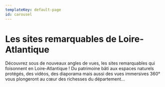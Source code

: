 ```yaml
---
templateKey: default-page
id: carousel
---
```

# Les sites remarquables de Loire-Atlantique

Découvrez sous de nouveaux angles de vues, les sites remarquables qui foisonnent en Loire-Atlantique ! Du patrimoine bâti aux espaces naturels protégés, des vidéos, des diaporama mais aussi des vues immersives 360° vous plongeront au cœur des richesses du département…
